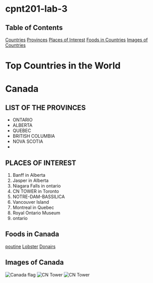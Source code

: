 # cpnt201-lab-3

## Table of Contents

[Countries](#top-countries)
[Provinces](#list-of-provinces)
[Places of Interest](#places-of-interest)
[Foods in Countries](#foods-in-canada)
[Images of Countries](#images-of-canada)

# Top Countries in the World

# Canada

## LIST OF THE PROVINCES

- ONTARIO
- ALBERTA
- QUEBEC
- BRITISH COLUMBIA
- NOVA SCOTIA
-

## PLACES OF INTEREST

1. Banff in Alberta
2. Jasper in Alberta
3. Niagara Falls in ontario
4. CN TOWER in Toronto
5. NOTRE-DAM-BASSILICA
6. Vancouver Island
7. Montreal in Quebec
8. Royal Ontario Museum
9. ontario

## Foods in Canada

[poutine](https://canadianfoodfocus.org/in-your-kitchen/classic-canadian-dishes/)
[Lobster](https://canadianfoodfocus.org/in-your-kitchen/classic-canadian-dishes/)
[Donairs](https://canadianfoodfocus.org/in-your-kitchen/classic-canadian-dishes/)

## Images of Canada

![Canada flag](https://w7.pngwing.com/pngs/28/509/png-transparent-toronto-united-states-t-shirt-flag-of-canada-administrative-divisions-of-canada-canada-flag-canada-city-thumbnail.png)
![CN Tower](https://www.torontosom.ca/wp-content/uploads/2023/10/Life-in-Toronto-as-an-International-Student.png)
![CN Tower](https://www.ccmm.ca/~/media/Images/Publications/2019/Faubourgs-1160x771.png?h=771&la=en&w=1160)
